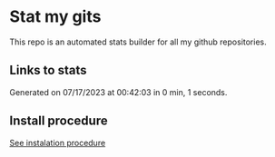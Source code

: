# Stat my gits

This repo is an automated stats builder for all my github repositories.

## Links to stats


Generated on 07/17/2023 at 00:42:03 in 0 min, 1 seconds.

## Install procedure

[See instalation procedure](./src/install.md)
